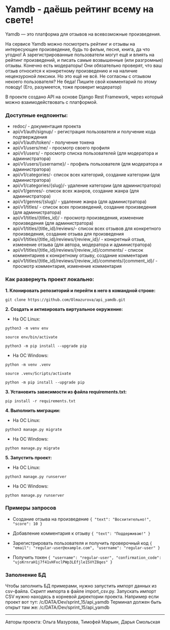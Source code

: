 # Yamdb - даёшь рейтинг всему на свете!
Yamdb — это платформа для отзывов на всевозможные произведения.

На сервисе Yamdb можно посмотреть рейтинг и отзывы на интересующее произведение, будь то фильм, песня, книга, да что угодно!
А зарегистрированные пользователи могут ещё и влиять на рейтинг произведений, и писать самые возвышенные (или разгромные) отзывы.
Конечно есть модераторы! Они обязательно проверят, что ваш отзыв относится к конкретному произведению и на наличие нецензуроной лексики.
Но это ещё не всё. Не согласны с отзывом некоего пользователя? Не беда! Пишите свой комментарий по этому поводу! (Его, разумеется, тоже проверит модератор)

В проекте создано API на основе Django Rest Framework, через который можно взаимодействовать с платформой.

### Доступные ендпоинты:
- redoc/ - документация проекта
- api/v1/auth/signup/ - регистрация пользователя и получение кода подтверждения
- api/v1/auth/token/ - получение токена
- api/v1/users/me/ - просмотр своего профиля
- api/v1/users/ - просмотр списка пользователей (для модератора и администратора)
- api/v1/users/{username}/ - профиль пользователя (для модератора и администратора)
- api/v1/categories/- список всех категорий, создание категории (для администратора)
- api/v1/categories/{slug}/- удаление категории (для администратора)
- api/v1/genres/- список всех жанров, создание жанра (для администратора)
- api/v1/genres/{slug}/ - удаление жанра (для администратора)
- api/v1/titles/ - список всех произведений, создание произведения (для администратора)
- api/v1/titles/{titles_id}/ - просмотр произведения, изменение произведения (для администратора)
- api/v1/titles/{title_id}/reviews/- список всех отзывов для конкретного произведения, создание отзыва для произведения
- api/v1/titles/{title_id}/reviews/{review_id}/ - конкретный отзыв, изменение отзыва (для автора, модератора и администратора)
- api/v1/titles/{title_id}/reviews/{review_id}/comments/ - список комментариев к конкретному отзыву, создание комментария
- api/v1/titles/{title_id}/reviews/{review_id}/comments/{comment_id}/ - просмотр комментария, изменение комментария


### Как развернуть проект локально:

**1. Клонировать репозиторий и перейти в него в командной строке:**

`git clone https://github.com/Olmazurova/api_yamdb.git`

**2. Cоздать и активировать виртуальное окружение:**

- На ОС Linux:

`python3 -m venv env`

`source env/bin/activate`

`python3 -m pip install --upgrade pip`

- На ОС Windows:

`python -m venv .venv`
  
`source .venv/Scripts/activate`

`python -m pip install --upgrade pip`

**3. Установить зависимости из файла requirements.txt:**

`pip install -r requirements.txt`

**4. Выполнить миграции:**

- На ОС Linux:

`python3 manage.py migrate`

- На ОС Windows:

`python manage.py migrate`

**5. Запустить проект:**

- На ОС Linux:

`python3 manage.py runserver`

- На ОС Windows:

`python manage.py runserver`


### Примеры запросов
- Создание отзыва на произведение
`{
  "text": "Восхитительно!",
  "score": 10
}`

- Добавление комментария к отзыву
`{
  "text": "Поддерживаю!"
}`

- Зарегистрировать пользователя и получить проверочный код
`{
  "email": "regular-user@example.com",
  "username": "regular-user"
}`

- Получить токен
`{
  "username": "regular-user",
  "confirmation_code": "ujoKrnraH1j7f41vHFxclPWp3LEfjle1SVYZ8qes"
}`

### Заполнение БД
Чтобы заполнить БД примерами, нужно запустить импорт данных из csv-файла.
Скрипт импорта в файле import_csv.py.
Запускать импорт CSV нужно находясь в корневой директории проекта.
Например если проект вот тут: /c/DATA/Dev/sprint_15/api_yamdb
Терминал должен быть открыт там же: /c/DATA/Dev/sprint_15/api_yamdb

_____
Авторы проекта: Ольга Мазурова, Тимофей Марьин, Дарья Смольская
